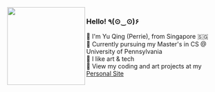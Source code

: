 <img align='left' src="https://github.com/user-attachments/assets/df500b31-1c3c-483e-a280-e00c5955d6f6" style="width: 180px; ">

### Hello! ٩(⊙‿⊙)۶ 

🐛 I'm Yu Qing (Perrie), from Singapore 🇸🇬  
🐝 Currently pursuing my Master's in CS @ University of Pennsylvania  
🐞 I like art & tech  
🐜 View my coding and art projects at my [Personal Site](https://quekyq.github.io/)  

<!--
**quekyq/quekyq** is a ✨ _special_ ✨ repository because its `README.md` (this file) appears on your GitHub profile.

Here are some ideas to get you started:

- 🔭 I’m currently working on ...
- 🌱 I’m currently learning ...
- 👯 I’m looking to collaborate on ...
- 🤔 I’m looking for help with ...
- 💬 Ask me about ...
- 📫 How to reach me: ...
- 😄 Pronouns: ...
- ⚡ Fun fact: ...
-->
